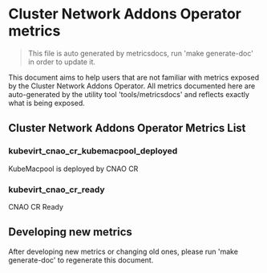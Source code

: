 # Cluster Network Addons Operator metrics
> This file is auto generated by metricsdocs, run 'make generate-doc' in order to update it.

This document aims to help users that are not familiar with metrics exposed by the Cluster Network Addons Operator.
All metrics documented here are auto-generated by the utility tool 'tools/metricsdocs' and reflects exactly what is being exposed.
## Cluster Network Addons Operator Metrics List
### kubevirt_cnao_cr_kubemacpool_deployed
KubeMacpool is deployed by CNAO CR
### kubevirt_cnao_cr_ready
CNAO CR Ready
## Developing new metrics
After developing new metrics or changing old ones, please run 'make generate-doc' to regenerate this document.